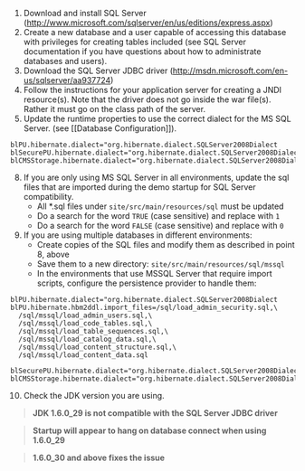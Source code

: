 1. Download and install SQL Server (http://www.microsoft.com/sqlserver/en/us/editions/express.aspx)
2. Create a new database and a user capable of accessing this database with privileges for creating tables included (see SQL Server documentation if you have questions about how to administrate databases and users).
3. Download the SQL Server JDBC driver (http://msdn.microsoft.com/en-us/sqlserver/aa937724)
4. Follow the instructions for your application server for creating a JNDI resource(s). Note that the driver does not go inside the war file(s). Rather it must go on the class path of the server.
6. Update the runtime properties to use the correct dialect for the MS SQL Server. (see [[Database Configuration]]).
```
blPU.hibernate.dialect="org.hibernate.dialect.SQLServer2008Dialect
blSecurePU.hibernate.dialect="org.hibernate.dialect.SQLServer2008Dialect
blCMSStorage.hibernate.dialect="org.hibernate.dialect.SQLServer2008Dialect
```
8. If you are only using MS SQL Server in all environments, update the sql files that are imported during the demo startup for SQL Server compatibility.
    - All \*.sql files under `site/src/main/resources/sql` must be updated
    - Do a search for the word `TRUE` (case sensitive) and replace with `1`
    - Do a search for the word `FALSE` (case sensitive) and replace with `0`
9. If you are using multiple databases in different environments:
    - Create copies of the SQL files and modify them as described in point 8, above
    - Save them to a new directory: `site/src/main/resources/sql/mssql`
    - In the environments that use MSSQL Server that require import scripts, configure the persistence provider to handle them:
```
blPU.hibernate.dialect="org.hibernate.dialect.SQLServer2008Dialect
blPU.hibernate.hbm2ddl.import_files=/sql/load_admin_security.sql,\
  /sql/mssql/load_admin_users.sql,\
  /sql/mssql/load_code_tables.sql,\
  /sql/mssql/load_table_sequences.sql,\
  /sql/mssql/load_catalog_data.sql,\
  /sql/mssql/load_content_structure.sql,\
  /sql/mssql/load_content_data.sql

blSecurePU.hibernate.dialect="org.hibernate.dialect.SQLServer2008Dialect
blCMSStorage.hibernate.dialect="org.hibernate.dialect.SQLServer2008Dialect
```
10. Check the JDK version you are using. 
> **JDK 1.6.0_29 is not compatible with the SQL Server JDBC driver**

> **Startup will appear to hang on database connect when using 1.6.0_29**

> **1.6.0_30 and above fixes the issue**
